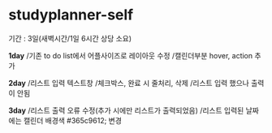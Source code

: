 # studyplanner-self
기간 : 3일(새벽시간/1일 6시간 상당 소요)

**1day** 
/기존 to do list에서 어플사이즈로 레이아웃 수정
/캘린더부분 hover, action 추가

**2day**
/리스트 입력 텍스트창
/체크박스, 완료 시 줄처리, 삭제
/리스트 입력 했으나 출력이 안됨

**3day**
/리스트 출력 오류 수정(추가 시에만 리스트가 출력되었음) 
/리스트 입력된 날짜에는 캘린더 배경색 #365c9612; 변경

